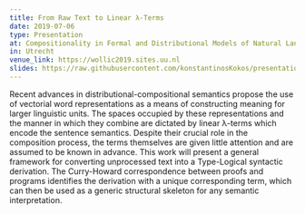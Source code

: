 ```yaml
---
title: From Raw Text to Linear λ-Terms
date: 2019-07-06
type: Presentation
at: Compositionality in Formal and Distributional Models of Natural Language Semantics (WOLLIC 2019)
in: Utrecht
venue_link: https://wollic2019.sites.uu.nl
slides: https://raw.githubusercontent.com/konstantinosKokos/presentations/master/Compositionality2019/compositionality2019.pdf
---
```


Recent advances in distributional-compositional semantics propose the use
of vectorial word representations as a means of constructing meaning for larger
linguistic units. The spaces occupied by these representations and the manner
in which they combine are dictated by linear λ-terms which encode the sentence
semantics. Despite their crucial role in the composition process, the terms themselves
are given little attention and are assumed to be known in advance. This
work will present a general framework for converting unprocessed text into a
Type-Logical syntactic derivation. The Curry-Howard correspondence between
proofs and programs identifies the derivation with a unique corresponding term,
which can then be used as a generic structural skeleton for any semantic
interpretation.
